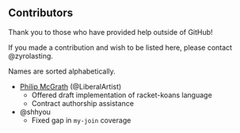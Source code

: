 ## Contributors

Thank you to those who have provided help outside of GitHub!

If you made a contribution and wish to be listed here, please
contact @zyrolasting.

Names are sorted alphabetically.

* [Philip McGrath](https://philipmcgrath.com) (@LiberalArtist)
    * Offered draft implementation of racket-koans language
    * Contract authorship assistance
* @shhyou
    * Fixed gap in `my-join` coverage
